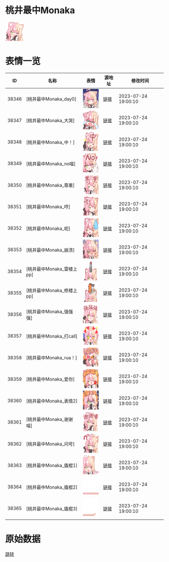 # 桃井最中Monaka

<img src="./cover.png" height="60" alt="cover" />

# 表情一览

|ID|名称|表情|源地址|修改时间|
|----|----|----|----|----|
|38346|[桃井最中Monaka_day0]|<img src="./pic/038346_%5B桃井最中Monaka_day0%5D.png" height="60" alt="day0"/>|[链接](https://i0.hdslb.com/bfs/garb/69e39a4a5289f887b5be4dc7e6f80ee7b31c2687.png)|2023-07-24 19:00:10|
|38347|[桃井最中Monaka_大哭]|<img src="./pic/038347_%5B桃井最中Monaka_大哭%5D.png" height="60" alt="大哭"/>|[链接](https://i0.hdslb.com/bfs/garb/459b6f3c0500f86f44603938a7acd4118d0b067e.png)|2023-07-24 19:00:10|
|38348|[桃井最中Monaka_中！]|<img src="./pic/038348_%5B桃井最中Monaka_中！%5D.png" height="60" alt="中！"/>|[链接](https://i0.hdslb.com/bfs/garb/e173ae5eb43a4c0cd1ba0974a59a48ecbe27cd48.png)|2023-07-24 19:00:10|
|38349|[桃井最中Monaka_no喵]|<img src="./pic/038349_%5B桃井最中Monaka_no喵%5D.png" height="60" alt="no喵"/>|[链接](https://i0.hdslb.com/bfs/garb/07dbc7414c087cfe66d346a06bb3e71dce709883.png)|2023-07-24 19:00:10|
|38350|[桃井最中Monaka_尊重]|<img src="./pic/038350_%5B桃井最中Monaka_尊重%5D.png" height="60" alt="尊重"/>|[链接](https://i0.hdslb.com/bfs/garb/c475f497990a99603bcdffa1f7fae144feed627b.png)|2023-07-24 19:00:10|
|38351|[桃井最中Monaka_哼]|<img src="./pic/038351_%5B桃井最中Monaka_哼%5D.png" height="60" alt="哼"/>|[链接](https://i0.hdslb.com/bfs/garb/4911a1efacc8adce8e88e45ad325a5635c080393.png)|2023-07-24 19:00:10|
|38352|[桃井最中Monaka_呃]|<img src="./pic/038352_%5B桃井最中Monaka_呃%5D.png" height="60" alt="呃"/>|[链接](https://i0.hdslb.com/bfs/garb/6827ea00a56a9af9f985ff8f7ea52e75ee34e8cd.png)|2023-07-24 19:00:10|
|38353|[桃井最中Monaka_崩溃]|<img src="./pic/038353_%5B桃井最中Monaka_崩溃%5D.png" height="60" alt="崩溃"/>|[链接](https://i0.hdslb.com/bfs/garb/464ddca2a6d98ffc3be69b5047095c52faafb8e6.png)|2023-07-24 19:00:10|
|38354|[桃井最中Monaka_雷楼上pp]|<img src="./pic/038354_%5B桃井最中Monaka_雷楼上pp%5D.png" height="60" alt="雷楼上pp"/>|[链接](https://i0.hdslb.com/bfs/garb/e55568143ddf2c0d9d5e6cbf4cb4baa790f54272.png)|2023-07-24 19:00:10|
|38355|[桃井最中Monaka_修楼上pp]|<img src="./pic/038355_%5B桃井最中Monaka_修楼上pp%5D.png" height="60" alt="修楼上pp"/>|[链接](https://i0.hdslb.com/bfs/garb/98c84ed8d8730aff858eaee06c1c8bf918f83e4c.png)|2023-07-24 19:00:10|
|38356|[桃井最中Monaka_强强强]|<img src="./pic/038356_%5B桃井最中Monaka_强强强%5D.png" height="60" alt="强强强"/>|[链接](https://i0.hdslb.com/bfs/garb/c1f34b54de694e175ce74955e21435144fa2bfec.png)|2023-07-24 19:00:10|
|38357|[桃井最中Monaka_打call]|<img src="./pic/038357_%5B桃井最中Monaka_打call%5D.png" height="60" alt="打call"/>|[链接](https://i0.hdslb.com/bfs/garb/231d685973193e9d60b7ffd26f3c3202cc02b961.png)|2023-07-24 19:00:10|
|38358|[桃井最中Monaka_rua！]|<img src="./pic/038358_%5B桃井最中Monaka_rua！%5D.png" height="60" alt="rua！"/>|[链接](https://i0.hdslb.com/bfs/garb/f8df523f287205c1e7aae66de2b8678643004269.png)|2023-07-24 19:00:10|
|38359|[桃井最中Monaka_爱你]|<img src="./pic/038359_%5B桃井最中Monaka_爱你%5D.png" height="60" alt="爱你"/>|[链接](https://i0.hdslb.com/bfs/garb/d6754a04374ab0f9ed9f8aedf77397f5e4787423.png)|2023-07-24 19:00:10|
|38360|[桃井最中Monaka_表情2]|<img src="./pic/038360_%5B桃井最中Monaka_表情2%5D.png" height="60" alt="表情2"/>|[链接](https://i0.hdslb.com/bfs/garb/320d39c5edc654c01f454e3406d27069705262af.png)|2023-07-24 19:00:10|
|38361|[桃井最中Monaka_谢谢喵]|<img src="./pic/038361_%5B桃井最中Monaka_谢谢喵%5D.png" height="60" alt="谢谢喵"/>|[链接](https://i0.hdslb.com/bfs/garb/af22e82131ffa0c1dc40696be961b4c0fb18bd45.png)|2023-07-24 19:00:10|
|38362|[桃井最中Monaka_问号]|<img src="./pic/038362_%5B桃井最中Monaka_问号%5D.png" height="60" alt="问号"/>|[链接](https://i0.hdslb.com/bfs/garb/71b8afc040c39cf6d06987ba0c4ecfb41a98752d.png)|2023-07-24 19:00:10|
|38363|[桃井最中Monaka_撬棍1]|<img src="./pic/038363_%5B桃井最中Monaka_撬棍1%5D.png" height="60" alt="撬棍1"/>|[链接](https://i0.hdslb.com/bfs/garb/98d3cef8fc7a5c7921fa979921ee575a2127a9a6.png)|2023-07-24 19:00:10|
|38364|[桃井最中Monaka_撬棍2]|<img src="./pic/038364_%5B桃井最中Monaka_撬棍2%5D.png" height="60" alt="撬棍2"/>|[链接](https://i0.hdslb.com/bfs/garb/ae7f233bf6e256b1c381d986f9f588a3b9597008.png)|2023-07-24 19:00:10|
|38365|[桃井最中Monaka_撬棍3]|<img src="./pic/038365_%5B桃井最中Monaka_撬棍3%5D.png" height="60" alt="撬棍3"/>|[链接](https://i0.hdslb.com/bfs/garb/5ff724bf77bd0e84281a923aa14cfc2ead4c0615.png)|2023-07-24 19:00:10|

# 原始数据

[跳转](./raw.json)

